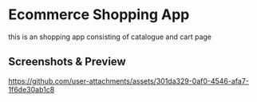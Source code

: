 # Ecommerce Shopping App
this is an shopping app consisting of catalogue and cart page


##  Screenshots & Preview
https://github.com/user-attachments/assets/301da329-0af0-4546-afa7-1f6de30ab1c8

